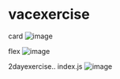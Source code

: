 # vacexercise

card
![image](https://github.com/Kavineshkavinx/vacexercise/assets/138112395/24eb5c09-a038-48dd-a2e1-a53c4dd339f4)

flex
![image](https://github.com/Kavineshkavinx/vacexercise/assets/138112395/252e1ee4-a8d6-42ae-bf12-a807ff87e726)

2dayexercise..
index.js
![image](https://github.com/Kavineshkavinx/vacexercise/assets/138112395/e8d07f85-0ef7-44c5-a165-514866b66690)
